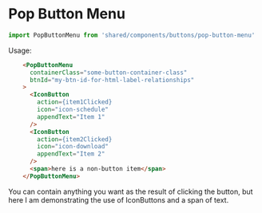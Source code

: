 Pop Button Menu
=======

``` javascript
import PopButtonMenu from 'shared/components/buttons/pop-button-menu'
```

Usage:
```html
    <PopButtonMenu
      containerClass="some-button-container-class"
      btnId="my-btn-id-for-html-label-relationships"
    >
      <IconButton
        action={item1Clicked}
        icon="icon-schedule"
        appendText="Item 1"
      />
      <IconButton
        action={item2Clicked}
        icon="icon-download"
        appendText="Item 2"
      />
      <span>here is a non-button item</span>
    </PopButtonMenu>
```
You can contain anything you want as the result of clicking the button, but here I am demonstrating the use of IconButtons and a span of text.

